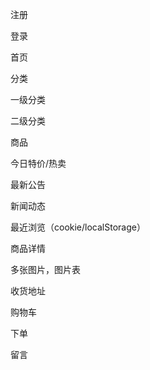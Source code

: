 

注册

登录

首页

分类

一级分类

二级分类

商品

今日特价/热卖

最新公告

新闻动态

最近浏览（cookie/localStorage）













商品详情

多张图片，图片表

收货地址

购物车

下单

留言